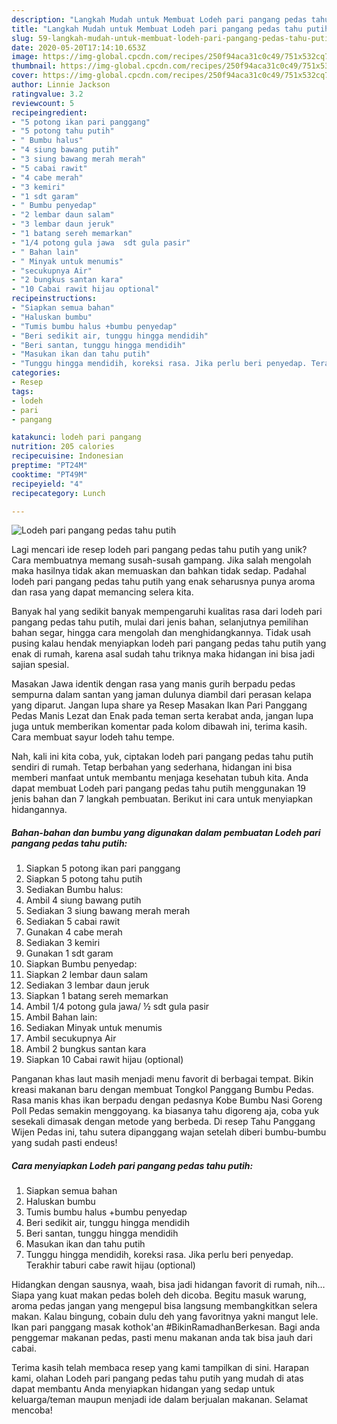 ```yaml
---
description: "Langkah Mudah untuk Membuat Lodeh pari pangang pedas tahu putih, Lezat"
title: "Langkah Mudah untuk Membuat Lodeh pari pangang pedas tahu putih, Lezat"
slug: 59-langkah-mudah-untuk-membuat-lodeh-pari-pangang-pedas-tahu-putih-lezat
date: 2020-05-20T17:14:10.653Z
image: https://img-global.cpcdn.com/recipes/250f94aca31c0c49/751x532cq70/lodeh-pari-pangang-pedas-tahu-putih-foto-resep-utama.jpg
thumbnail: https://img-global.cpcdn.com/recipes/250f94aca31c0c49/751x532cq70/lodeh-pari-pangang-pedas-tahu-putih-foto-resep-utama.jpg
cover: https://img-global.cpcdn.com/recipes/250f94aca31c0c49/751x532cq70/lodeh-pari-pangang-pedas-tahu-putih-foto-resep-utama.jpg
author: Linnie Jackson
ratingvalue: 3.2
reviewcount: 5
recipeingredient:
- "5 potong ikan pari panggang"
- "5 potong tahu putih"
- " Bumbu halus"
- "4 siung bawang putih"
- "3 siung bawang merah merah"
- "5 cabai rawit"
- "4 cabe merah"
- "3 kemiri"
- "1 sdt garam"
- " Bumbu penyedap"
- "2 lembar daun salam"
- "3 lembar daun jeruk"
- "1 batang sereh memarkan"
- "1/4 potong gula jawa  sdt gula pasir"
- " Bahan lain"
- " Minyak untuk menumis"
- "secukupnya Air"
- "2 bungkus santan kara"
- "10 Cabai rawit hijau optional"
recipeinstructions:
- "Siapkan semua bahan"
- "Haluskan bumbu"
- "Tumis bumbu halus +bumbu penyedap"
- "Beri sedikit air, tunggu hingga mendidih"
- "Beri santan, tunggu hingga mendidih"
- "Masukan ikan dan tahu putih"
- "Tunggu hingga mendidih, koreksi rasa. Jika perlu beri penyedap. Terakhir taburi cabe rawit hijau (optional)"
categories:
- Resep
tags:
- lodeh
- pari
- pangang

katakunci: lodeh pari pangang 
nutrition: 205 calories
recipecuisine: Indonesian
preptime: "PT24M"
cooktime: "PT49M"
recipeyield: "4"
recipecategory: Lunch

---
```



![Lodeh pari pangang pedas tahu putih](https://img-global.cpcdn.com/recipes/250f94aca31c0c49/751x532cq70/lodeh-pari-pangang-pedas-tahu-putih-foto-resep-utama.jpg)

Lagi mencari ide resep lodeh pari pangang pedas tahu putih yang unik? Cara membuatnya memang susah-susah gampang. Jika salah mengolah maka hasilnya tidak akan memuaskan dan bahkan tidak sedap. Padahal lodeh pari pangang pedas tahu putih yang enak seharusnya punya aroma dan rasa yang dapat memancing selera kita.

Banyak hal yang sedikit banyak mempengaruhi kualitas rasa dari lodeh pari pangang pedas tahu putih, mulai dari jenis bahan, selanjutnya pemilihan bahan segar, hingga cara mengolah dan menghidangkannya. Tidak usah pusing kalau hendak menyiapkan lodeh pari pangang pedas tahu putih yang enak di rumah, karena asal sudah tahu triknya maka hidangan ini bisa jadi sajian spesial.

Masakan Jawa identik dengan rasa yang manis gurih berpadu pedas sempurna dalam santan yang jaman dulunya diambil dari perasan kelapa yang diparut. Jangan lupa share ya Resep Masakan Ikan Pari Panggang Pedas Manis Lezat dan Enak pada teman serta kerabat anda, jangan lupa juga untuk memberikan komentar pada kolom dibawah ini, terima kasih. Cara membuat sayur lodeh tahu tempe.


Nah, kali ini kita coba, yuk, ciptakan lodeh pari pangang pedas tahu putih sendiri di rumah. Tetap berbahan yang sederhana, hidangan ini bisa memberi manfaat untuk membantu menjaga kesehatan tubuh kita. Anda dapat membuat Lodeh pari pangang pedas tahu putih menggunakan 19 jenis bahan dan 7 langkah pembuatan. Berikut ini cara untuk menyiapkan hidangannya.

<!--inarticleads1-->

##### Bahan-bahan dan bumbu yang digunakan dalam pembuatan Lodeh pari pangang pedas tahu putih:

1. Siapkan 5 potong ikan pari panggang
1. Siapkan 5 potong tahu putih
1. Sediakan  Bumbu halus:
1. Ambil 4 siung bawang putih
1. Sediakan 3 siung bawang merah merah
1. Sediakan 5 cabai rawit
1. Gunakan 4 cabe merah
1. Sediakan 3 kemiri
1. Gunakan 1 sdt garam
1. Siapkan  Bumbu penyedap:
1. Siapkan 2 lembar daun salam
1. Sediakan 3 lembar daun jeruk
1. Siapkan 1 batang sereh memarkan
1. Ambil 1/4 potong gula jawa/ ½ sdt gula pasir
1. Ambil  Bahan lain:
1. Sediakan  Minyak untuk menumis
1. Ambil secukupnya Air
1. Ambil 2 bungkus santan kara
1. Siapkan 10 Cabai rawit hijau (optional)


Panganan khas laut masih menjadi menu favorit di berbagai tempat. Bikin kreasi makanan baru dengan membuat Tongkol Panggang Bumbu Pedas. Rasa manis khas ikan berpadu dengan pedasnya Kobe Bumbu Nasi Goreng Poll Pedas semakin menggoyang. ka biasanya tahu digoreng aja, coba yuk sesekali dimasak dengan metode yang berbeda. Di resep Tahu Panggang Wijen Pedas ini, tahu sutera dipanggang wajan setelah diberi bumbu-bumbu yang sudah pasti endeus! 

<!--inarticleads2-->

##### Cara menyiapkan Lodeh pari pangang pedas tahu putih:

1. Siapkan semua bahan
1. Haluskan bumbu
1. Tumis bumbu halus +bumbu penyedap
1. Beri sedikit air, tunggu hingga mendidih
1. Beri santan, tunggu hingga mendidih
1. Masukan ikan dan tahu putih
1. Tunggu hingga mendidih, koreksi rasa. Jika perlu beri penyedap. Terakhir taburi cabe rawit hijau (optional)


Hidangkan dengan sausnya, waah, bisa jadi hidangan favorit di rumah, nih… Siapa yang kuat makan pedas boleh deh dicoba. Begitu masuk warung, aroma pedas jangan yang mengepul bisa langsung membangkitkan selera makan. Kalau bingung, cobain dulu deh yang favoritnya yakni mangut lele. Ikan pari panggang masak kothok&#39;an #BikinRamadhanBerkesan. Bagi anda penggemar makanan pedas, pasti menu makanan anda tak bisa jauh dari cabai. 

Terima kasih telah membaca resep yang kami tampilkan di sini. Harapan kami, olahan Lodeh pari pangang pedas tahu putih yang mudah di atas dapat membantu Anda menyiapkan hidangan yang sedap untuk keluarga/teman maupun menjadi ide dalam berjualan makanan. Selamat mencoba!
